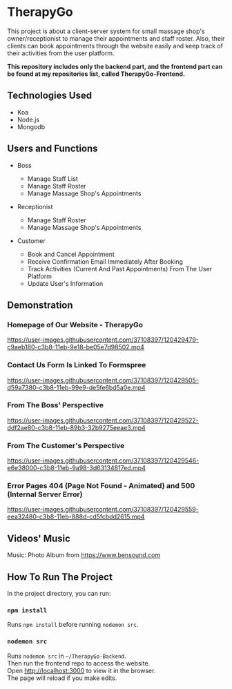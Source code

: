 # TherapyGo

This project is about a client-server system for small massage shop's owner/receptionist to manage their appointments and staff roster. Also, their clients can book appointments through the website easily and keep track of their activities from the user platform.

**This repository includes only the backend part, and the frontend part can be found at my repositories list, called TherapyGo-Frontend.**

## Technologies Used
* Koa
* Node.js
* Mongodb

## Users and Functions
* Boss
  * Manage Staff List
  * Manage Staff Roster
  * Manage Massage Shop's Appointments
  
* Receptionist
  * Manage Staff Roster
  * Manage Massage Shop's Appointments
  
* Customer
  * Book and Cancel Appointment
  * Receive Confirmation Email Immediately After Booking
  * Track Activities (Current And Past Appointments) From The User Platform
  * Update User's Information

## Demonstration 
### **Homepage of Our Website - TherapyGo**
https://user-images.githubusercontent.com/37108397/120429479-c9aeb180-c3b8-11eb-9e18-be05e7d98502.mp4

### **Contact Us Form Is Linked To Formspree**
https://user-images.githubusercontent.com/37108397/120429505-d59a7380-c3b8-11eb-99e9-de5fe6bd5a0e.mp4

### **From The Boss' Perspective**
https://user-images.githubusercontent.com/37108397/120429522-ddf2ae80-c3b8-11eb-89b3-32b9275eeae3.mp4

### **From The Customer's Perspective**
https://user-images.githubusercontent.com/37108397/120429546-e6e38000-c3b8-11eb-9a98-3d63134817ed.mp4

### **Error Pages 404 (Page Not Found - Animated) and 500 (Internal Server Error)**
https://user-images.githubusercontent.com/37108397/120429559-eea32480-c3b8-11eb-888d-cd5fcbdd2615.mp4

## Videos' Music
Music: Photo Album from https://www.bensound.com

## How To Run The Project

In the project directory, you can run:

### `npm install`

Runs `npm install` before running `nodemon src`.

### `nodemon src`

Runs `nodemon src` in `~/TherapyGo-Backend`.\
Then run the frontend repo to access the website.\
Open [http://localhost:3000](http://localhost:3000) to view it in the browser.\
The page will reload if you make edits.
